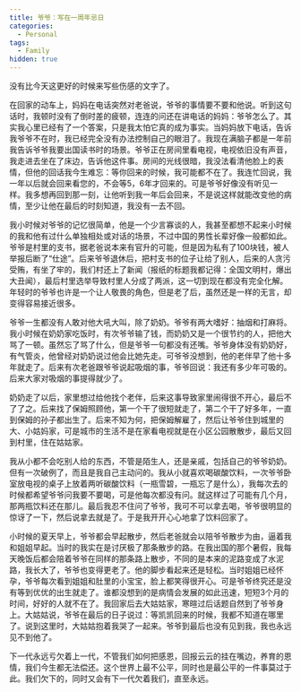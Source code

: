 ```yaml
---
title: 爷爷：写在一周年忌日
categories:
  - Personal
tags:
  - Family
hidden: true
---
```

没有比今天这更好的时候来写些伤感的文字了。

在回家的动车上，妈妈在电话突然对老爸说，爷爷的事情要不要和他说。听到这句话时，我顿时没有了倒时差的疲顿，连连的问还在讲电话的妈妈：爷爷怎么了。其实我心里已经有了一个答案，只是我太怕它真的成为事实。当妈妈放下电话，告诉我爷爷不在时，我已经完全没有办法控制自己的眼泪了。我现在满脑子都是一年前我告诉爷爷我要出国读书时的场景。爷爷正在房间里看电视，电视依旧没有声音，我走进去坐在了床边，告诉他这件事。房间的光线很暗，我没法看清他脸上的表情，但他的回话我今生难忘：等你回来的时候，我可能都不在了。我连忙回说，我一年以后就会回来看您的，不会等5，6年才回来的。可是爷爷好像没有听见一样。我多想再回到那一刻，让他听到我一年后会回来，不是说这样就能改变他的病情，至少让他在最后的时刻知道，我没有一去不回。

我小时候对爷爷的记忆很简单，他是一个少言寡谈的人，我甚至都想不起来小时候的我和他有过什么单独相处或对话的场景，不过中国的男性长辈好像一般都如此。爷爷是村里的支书，据老爸说本来有官升的可能，但是因为私有了100块钱，被人举报后断了“仕途”。后来爷爷退休后，把村支书的位子让给了别人，后来的人贪污受贿，有坐了牢的，我们村还上了新闻（报纸的标题我都记得：全国文明村，爆出大丑闻），最后村里选举导致村里人分成了两派，这一切到现在都没有完全化解。年轻时的爷爷也许是一个让人敬畏的角色，但是老了后，虽然还是一样的无言，却变得容易接近很多。

爷爷一生都没有人敢对他大吼大叫，除了奶奶。爷爷有两大嗜好：抽烟和打麻将。我小时候在奶奶家吃饭时，有次爷爷输了钱，而奶奶又是一个很节约的人，把他大骂了一顿。虽然忘了骂了什么，但是爷爷一句都没有还嘴。爷爷身体没有奶奶好，有气管炎，他曾经对奶奶说过他会比她先走。可爷爷没想到，他的老伴早了他十多年就走了。后来有次老爸跟爷爷说起吸烟的事，爷爷回说：我还有多少年可吸的。后来大家对吸烟的事提得就少了。

奶奶走了以后，家里想过给他找个老伴，后来这事导致家里闹得很不开心，最后不了了之。后来找了保姆照顾他，第一个干了很短就走了，第二个干了好多年，一直到保姆的孙子都出生了。后来不知为何，把保姆解雇了，然后让爷爷住到城里的大、小姑妈家，可是城市的生活不是在家看电视就是在小区公园散散步，最后又回到村里，住在姑姑家。

我从小都不会吃别人给的东西，不管是陌生人，还是亲戚，包括自己的爷爷奶奶。但有一次破例了，而且是我自己主动问的。我从小就喜欢喝碳酸饮料，一次爷爷卧室放电视的桌子上放着两听碳酸饮料（一瓶雪碧，一瓶忘了是什么），我每次去的时候都希望爷爷问我要不要喝，可是他每次都没有问。就这样过了可能有几个月，那两瓶饮料还在那儿。最后我忍不住问了爷爷，我可不可以拿去喝，爷爷很明显的惊讶了一下，然后说拿去就是了。于是我开开心心地拿了饮料回家了。

小时候的夏天早上，爷爷都会早起散步，然后老爸就会以陪爷爷散步为由，逼着我和姐姐早起。当时的我实在是讨厌极了那条散步的路。在我出国的那个暑假，我每天晚饭后都会陪着爷爷在同样的那条路上散步，不同的是本来的泥路变成了水泥路，我长大了，爷爷也变得更老了。他的脚步看起来还是轻松。当时姐姐已经怀孕，爷爷每次看到姐姐和肚里的小宝宝，脸上都笑得很开心。可是爷爷终究还是没有等到优优的出生就走了。谁都没想到的是病情会发展的如此迅速，短短3个月的时间，好好的人就不在了。我回家后去大姑姑家，寒暄过后话题自然到了爷爷身上。大姑姑说，爷爷在最后的日子说过：等凯凯回来的时候，我都不知道在哪里了。说到这里时，大姑姑抱着我哭了一起来。爷爷到最后也没有见到我，我也永远见不到他了。

下一代永远亏欠着上一代，不管我们如何把感恩，回报云云的挂在嘴边，养育的恩情，我们今生都无法偿还。这个世界上最不公平，同时也是最公平的一件事莫过于此。我们欠下的，同时又会有下一代欠着我们，直至永远。
